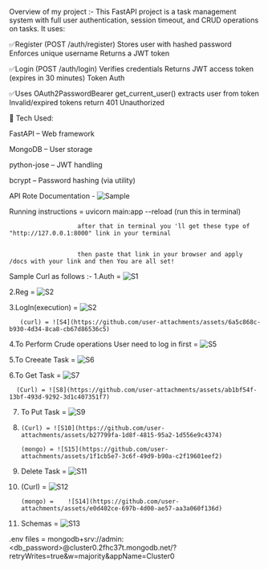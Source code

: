 Overview of my project :-
This FastAPI project is a task management system with full user authentication, session timeout, and CRUD operations on tasks. It uses:

✅Register (POST /auth/register)
  Stores user with hashed password
  Enforces unique username
  Returns a JWT token

✅Login (POST /auth/login)
   Verifies credentials
   Returns JWT access token (expires in 30 minutes)
   Token Auth

✅Uses OAuth2PasswordBearer
   get_current_user() extracts user from token
   Invalid/expired tokens return 401 Unauthorized

🔧 Tech Used:

FastAPI – Web framework

MongoDB – User storage

python-jose – JWT handling

bcrypt – Password hashing (via utility)

API Rote Documentation - ![Sample](https://github.com/user-attachments/assets/ceb57ff1-ba6f-4945-aead-db1e978cea6b)

Running instructions = uvicorn main:app --reload (run this in terminal)


                       after that in terminal you 'll get these type of "http://127.0.0.1:8000" link in your terminal

                       
                       then paste that link in your browser and apply /docs with your link and then You are all set!

                       
Sample Curl as follows :-
1.Auth = ![S1](https://github.com/user-attachments/assets/39c2d974-a617-4322-9f0a-21d4d942efcc)

2.Reg = ![S2](https://github.com/user-attachments/assets/b0919941-2e51-463a-bee7-a4e4e8413531)

3.LogIn(execution) = ![S2](https://github.com/user-attachments/assets/01537628-4ae6-4e23-a25f-5851f000df5d)

       (curl) = ![S4](https://github.com/user-attachments/assets/6a5c868c-b930-4d34-8ca8-cb67d86536c5)
       
4.To Perform Crude operations User need to log in first = ![S5](https://github.com/user-attachments/assets/6e64c3a8-ede9-4302-861e-675d88e773d7)

5.To Creeate Task = ![S6](https://github.com/user-attachments/assets/e28ccbe5-e5cd-454b-b8e5-9eb44387c13a)

6.To Get Task = ![S7](https://github.com/user-attachments/assets/04104300-9a89-4bee-a277-1ef2e469f543)

      (Curl) = ![S8](https://github.com/user-attachments/assets/ab1bf54f-13bf-493d-9292-3d1c407351f7)
7. To Put Task = ![S9](https://github.com/user-attachments/assets/c1e58259-c0b6-4953-ab23-3595aa586c26)
8. 
       (Curl) = ![S10](https://github.com/user-attachments/assets/b27799fa-1d8f-4815-95a2-1d556e9c4374)
   
       (mongo) = ![S15](https://github.com/user-attachments/assets/1f1cb5e7-3c6f-49d9-b90a-c2f19601eef2)
   
   

10. Delete Task = ![S11](https://github.com/user-attachments/assets/887e03fc-245f-46d7-919e-2a975405cb14)
11. 
       (Curl) = ![S12](https://github.com/user-attachments/assets/58618f85-3ca4-46fe-9d4f-c895db2228e4)
    
        (mongo) =    ![S14](https://github.com/user-attachments/assets/e0d402ce-697b-4d00-ae57-aa3a060f136d)


12. Schemas = ![S13](https://github.com/user-attachments/assets/3aad66da-9954-4505-a9cc-01ddb9bcc80c)

.env files = mongodb+srv://admin:<db_password>@cluster0.2fhc37t.mongodb.net/?retryWrites=true&w=majority&appName=Cluster0
     










